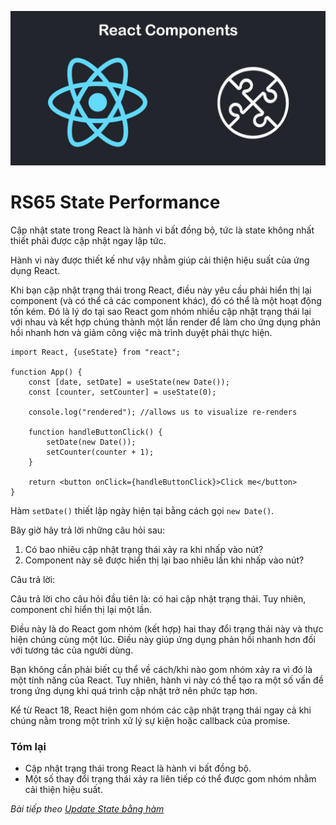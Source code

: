
![Create-HTML-1](images/components.jpg) 

# RS65 State Performance

Cập nhật state trong React là hành vi bất đồng bộ, tức là state không nhất thiết phải được cập nhật ngay lập tức.

Hành vi này được thiết kế như vậy nhằm giúp cải thiện hiệu suất của ứng dụng React.

Khi bạn cập nhật trạng thái trong React, điều này yêu cầu phải hiển thị lại component (và có thể cả các component khác), đó có thể là một hoạt động tốn kém. Đó là lý do tại sao React gom nhóm nhiều cập nhật trạng thái lại với nhau và kết hợp chúng thành một lần render để làm cho ứng dụng phản hồi nhanh hơn và giảm công việc mà trình duyệt phải thực hiện.

```
import React, {useState} from "react";

function App() {    
    const [date, setDate] = useState(new Date());
    const [counter, setCounter] = useState(0);

    console.log("rendered"); //allows us to visualize re-renders

    function handleButtonClick() {
        setDate(new Date());
        setCounter(counter + 1);
    }

    return <button onClick={handleButtonClick}>Click me</button>
}
```

Hàm `setDate()` thiết lập ngày hiện tại bằng cách gọi `new Date()`.

Bây giờ hãy trả lời những câu hỏi sau:
1. Có bao nhiêu cập nhật trạng thái xảy ra khi nhấp vào nút?
2. Component này sẽ được hiển thị lại bao nhiêu lần khi nhấp vào nút?

Câu trả lời:

Câu trả lời cho câu hỏi đầu tiên là: có hai cập nhật trạng thái. Tuy nhiên, component chỉ hiển thị lại một lần.

Điều này là do React gom nhóm (kết hợp) hai thay đổi trạng thái này và thực hiện chúng cùng một lúc. Điều này giúp ứng dụng phản hồi nhanh hơn đối với tương tác của người dùng.

Bạn không cần phải biết cụ thể về cách/khi nào gom nhóm xảy ra vì đó là một tính năng của React. Tuy nhiên, hành vi này có thể tạo ra một số vấn đề trong ứng dụng khi quá trình cập nhật trở nên phức tạp hơn. 

Kể từ React 18, React hiện gom nhóm các cập nhật trạng thái ngay cả khi chúng nằm trong một trình xử lý sự kiện hoặc callback của promise.

### Tóm lại

- Cập nhật trạng thái trong React là hành vi bất đồng bộ.
- Một số thay đổi trạng thái xảy ra liên tiếp có thể được gom nhóm nhằm cải thiện hiệu suất.

*Bài tiếp theo [Update State bằng hàm](/lesson/session/session_066_update_state_function.md)*